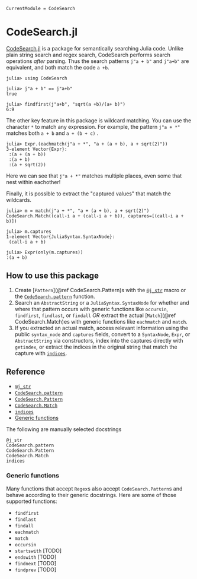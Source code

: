 ```@meta
CurrentModule = CodeSearch
```

# CodeSearch.jl

[CodeSearch.jl](https://github.com/LilithHafner/CodeSearch.jl) is a package for semantically searching Julia code. Unlike plain string search
and regex search, CodeSearch performs search operations _after_ parsing. Thus the search
patterns `j"a + b"` and `j"a+b"` are equivalent, and both match the code `a +b`.

```jldoctest intro
julia> using CodeSearch

julia> j"a + b" == j"a+b"
true

julia> findfirst(j"a+b", "sqrt(a +b)/(a+ b)")
6:9
```

The other key feature in this package is wildcard matching. You can use the character `*` to
match any expression. For example, the pattern `j"a + *"` matches both `a + b` and
`a + (b + c)` .

```jldoctest intro
julia> Expr.(eachmatch(j"a + *", "a + (a + b), a + sqrt(2)"))
3-element Vector{Expr}:
 :(a + (a + b))
 :(a + b)
 :(a + sqrt(2))
```

Here we can see that `j"a + *"` matches multiple places, even some that nest within
eachother!

Finally, it is possible to extract the "captured values" that match the wildcards.

```jldoctest intro
julia> m = match(j"a + *", "a + (a + b), a + sqrt(2)")
CodeSearch.Match((call-i a + (call-i a + b)), captures=[(call-i a + b)])

julia> m.captures
1-element Vector{JuliaSyntax.SyntaxNode}:
 (call-i a + b)

julia> Expr(only(m.captures))
:(a + b)
```

## How to use this package

1. Create [`Pattern`](@ref CodeSearch.Pattern)s with the [`@j_str`](@ref) macro or the
    [`CodeSearch.pattern`](@ref) function.
2. Search an `AbstractString` or a `JuliaSyntax.SyntaxNode` for whether and where that
    pattern occurs with generic functions like `occursin`, `findfirst`, `findlast`, or
    `findall` _OR_ extract the actual [`Match`](@ref CodeSearch.Match)es with generic functions like `eachmatch` and
    `match`.
3. If you extracted an actual match, access relevant information using the public
    `syntax_node` and `captures` fields, convert to a `SyntaxNode`, `Expr`, or
    `AbstractString` via constructors, index into the captures directly with `getindex`, or
    extract the indices in the original string that match the capture with
    [`indices`](@ref).

## Reference

- [`@j_str`](@ref)
- [`CodeSearch.pattern`](@ref)
- [`CodeSearch.Pattern`](@ref)
- [`CodeSearch.Match`](@ref)
- [`indices`](@ref)
- [Generic functions](@ref)

The following are manually selected docstrings

```@docs
@j_str
CodeSearch.pattern
CodeSearch.Pattern
CodeSearch.Match
indices
```
### Generic functions

Many functions that accept `Regex`s also accept `CodeSearch.Pattern`s and behave according
to their generic docstrings. Here are some of those supported functions:

- `findfirst`
- `findlast`
- `findall`
- `eachmatch`
- `match`
- `occursin`
- `startswith` [TODO]
- `endswith` [TODO]
- `findnext` [TODO]
- `findprev` [TODO]

